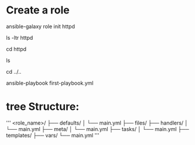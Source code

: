 # Create a role 

 ansible-galaxy role init httpd

 ls -ltr httpd

 cd httpd

 ls

 cd ../..

 ansible-playbook first-playbook.yml

 # tree Structure:
 
 '''
 <role_name>/
  ├── defaults/
  │   └── main.yml
  ├── files/
  ├── handlers/
  │   └── main.yml
  ├── meta/
  │   └── main.yml
  ├── tasks/
  │   └── main.yml
  ├── templates/
  ├── vars/
      └── main.yml
'''
